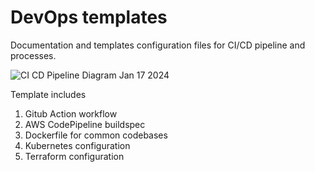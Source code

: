 # DevOps templates
Documentation and templates configuration files for CI/CD pipeline and processes. 

![CI CD Pipeline Diagram Jan 17 2024](https://github.com/nobelwong99/devops/assets/37053052/ff5a85a5-3aeb-417a-a253-c70f28d5517e)

Template includes
1. Gitub Action workflow
2. AWS CodePipeline buildspec
3. Dockerfile for common codebases
4. Kubernetes configuration
5. Terraform configuration
